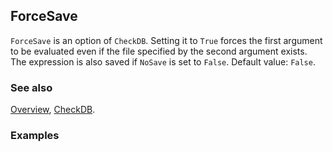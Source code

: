## ForceSave

`ForceSave` is an option of `CheckDB`. Setting it to `True` forces the first argument to be evaluated even if the file specified by the second argument exists.  The expression is also saved if `NoSave` is set to `False`. Default value: `False`.

### See also

[Overview](Extra/FeynCalc.md), [CheckDB](CheckDB.md).

### Examples